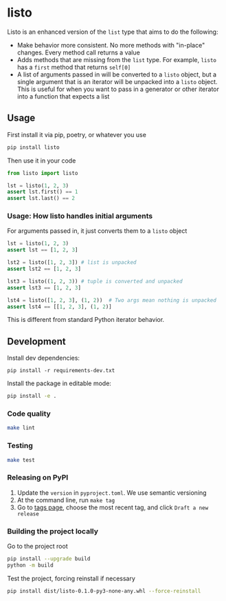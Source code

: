 # listo

Listo is an enhanced version of the `list` type that aims to do the following:

- Make behavior more consistent. No more methods with "in-place" changes. Every method call returns a value
- Adds methods that are missing from the `list` type. For example, `listo` has a `first` method that returns `self[0]`
- A list of arguments passed in will be converted to a `listo` object, but a single argument that is an iterator will be unpacked into a `listo` object. This is useful for when you want to pass in a generator or other iterator into a function that expects a list

## Usage

First install it via pip, poetry, or whatever you use

```bash
pip install listo
```

Then use it in your code

```python
from listo import listo

lst = listo(1, 2, 3)
assert lst.first() == 1
assert lst.last() == 2
```

### Usage: How listo handles initial arguments

For arguments passed in, it just converts them to a `listo` object

```python
lst = listo(1, 2, 3)
assert lst == [1, 2, 3]

lst2 = listo([1, 2, 3]) # list is unpacked
assert lst2 == [1, 2, 3]

lst3 = listo((1, 2, 3)) # tuple is converted and unpacked
assert lst3 == [1, 2, 3]

lst4 = listo([1, 2, 3], (1, 2))  # Two args mean nothing is unpacked
assert lst4 == [[1, 2, 3], (1, 2)]
```

This is different from standard Python iterator behavior.

## Development

Install dev dependencies:

```
pip install -r requirements-dev.txt
```

Install the package in editable mode:

```bash
pip install -e .
```

### Code quality

```bash 
make lint
```

### Testing

```bash
make test
```

### Releasing on PyPI

1. Update the `version` in `pyproject.toml`. We use semantic versioning
2. At the command line, run `make tag`
3. Go to [tags page](https://github.com/pydanny/listo/tags), choose the most recent tag, and click `Draft a new release`


### Building the project locally

Go to the project root

```bash
pip install --upgrade build
python -m build
```

Test the project, forcing reinstall if necessary

```bash
pip install dist/listo-0.1.0-py3-none-any.whl --force-reinstall
```

